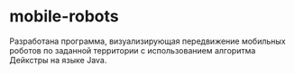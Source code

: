 # mobile-robots
Разработана программа, визуализирующая передвижение мобильных роботов по заданной территории с использованием алгоритма Дейкстры на языке Java.
